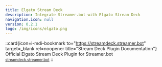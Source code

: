 ```yaml
---
title: Elgato Stream Deck
description: Integrate Streamer.bot with Elgato Stream Deck
navigation.icon: null
version: 0.2.1
logo: /img/icons/elgato.png
---
```


::card{icon=i-mdi-bookmark to="https://streamdeck.streamer.bot" target=_blank rel=noopener title="Stream Deck Plugin Documentation"}
Official Elgato Stream Deck Plugin for Streamer.bot
<br>
<small>[streamdeck.streamer.bot](https://streamdeck.streamer.bot)</small>
::